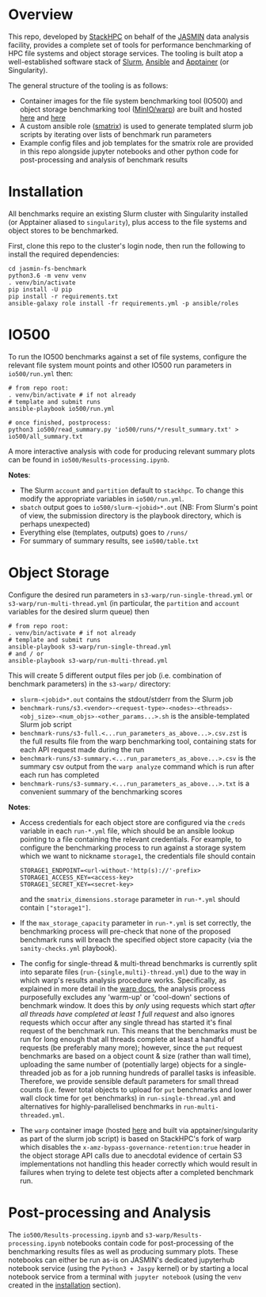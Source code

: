 
# Overview 

This repo, developed by [StackHPC](https://www.stackhpc.com) on behalf of the [JASMIN](https://jasmin.ac.uk) data analysis facility, provides a complete set of tools for performance benchmarking of HPC file systems and object storage services. The tooling is built atop a well-established software stack of [Slurm](https://slurm.schedmd.com), [Ansible](https://docs.ansible.com/ansible_community.html) and [Apptainer](https://github.com/apptainer/apptainer) (or Singularity).

The general structure of the tooling is as follows:
- Container images for the file system benchmarking tool (IO500) and object storage benchmarking tool ([MinIO/warp](https://github.com/minio/warp)) are built and hosted [here](https://github.com/stackhpc/io500-singularity) and [here](https://github.com/stackhpc/S3-warp-singularity)
- A custom ansible role ([smatrix](https://github.com/stackhpc/smatrix)) is used to generate templated slurm job scripts by iterating over lists of benchmark run parameters
- Example config files and job templates for the smatrix role are provided in this repo alongside jupyter notebooks and other python code for post-processing and analysis of benchmark results

# Installation

All benchmarks require an existing Slurm cluster with Singularity installed (or Apptainer aliased to `singularity`), plus access to the file systems and object stores to be benchmarked.

First, clone this repo to the cluster's login node, then run the following to install the required dependencies:

```
cd jasmin-fs-benchmark
python3.6 -m venv venv
. venv/bin/activate
pip install -U pip
pip install -r requirements.txt
ansible-galaxy role install -fr requirements.yml -p ansible/roles
```

# IO500

To run the IO500 benchmarks against a set of file systems, configure the relevant file system mount points and other IO500 run parameters in `io500/run.yml` then:

```
# from repo root:
. venv/bin/activate # if not already
# template and submit runs
ansible-playbook io500/run.yml

# once finished, postprocess:
python3 io500/read_summary.py 'io500/runs/*/result_summary.txt' > io500/all_summary.txt
```

A more interactive analysis with code for producing relevant summary plots can be found in `io500/Results-processing.ipynb`.

**Notes**:

- The Slurm `account` and `partition` default to `stackhpc`. To change this modify the appropriate variables in `io500/run.yml`.
- `sbatch` output goes to `io500/slurm-<jobid>*.out` (NB: From Slurm's point of view, the submission directory is the playbook directory, which is perhaps unexpected)
- Everything else (templates, outputs) goes to `/runs/`
- For summary of summary results, see `io500/table.txt`


# Object Storage

Configure the desired run parameters in `s3-warp/run-single-thread.yml` or `s3-warp/run-multi-thread.yml` (in particular, the `partition` and `account` variables for the desired slurm queue) then

```
# from repo root:
. venv/bin/activate # if not already
# template and submit runs
ansible-playbook s3-warp/run-single-thread.yml
# and / or
ansible-playbook s3-warp/run-multi-thread.yml
```

This will create 5 different output files per job (i.e. combination of benchmark parameters) in the `s3-warp/` directory:
- `slurm-<jobid>*.out` contains the stdout/stderr from the Slurm job
- `benchmark-runs/s3.<vendor>-<request-type>-<nodes>-<threads>-<obj_size>-<num_objs>-<other_params...>.sh` is the ansible-templated Slurm job script
- `benchmark-runs/s3-full.<...run_parameters_as_above...>.csv.zst` is the full results file from the warp benchmarking tool, containing stats for each API request made during the run
- `benchmark-runs/s3-summary.<...run_parameters_as_above...>.csv` is the summary csv output from the `warp analyze` command which is run after each run has completed
- `benchmark-runs/s3-summary.<...run_parameters_as_above...>.txt` is a convenient summary of the benchmarking scores

**Notes**:

- Access credentials for each object store are configured via the `creds` variable in each `run-*.yml` file, which should be an ansible lookup pointing to a file containing the relevant credentials. For example, to configure the benchmarking process to run against a storage system which we want to nickname `storage1`, the credentials file should contain
    ```
    STORAGE1_ENDPOINT=<url-without-'http(s)://'-prefix>
    STORAGE1_ACCESS_KEY=<access-key>
    STORAGE1_SECRET_KEY=<secret-key>
    ```
    and the `smatrix_dimensions.storage` parameter in `run-*.yml` should contain `["storage1"]`.

- If the `max_storage_capacity` parameter in `run-*.yml` is set correctly, the benchmarking process will pre-check that none of the proposed benchmark runs will breach the specified object store capacity (via the `sanity-checks.yml` playbook).

- The config for single-thread & multi-thread benchmarks is currently split into separate files (`run-{single,multi}-thread.yml`) due to the way in which warp's results analysis procedure works. Specifically, as explained in more detail in the [warp docs](https://github.com/minio/warp#analysis-data), the analysis process purposefully excludes any 'warm-up' or 'cool-down' sections of benchmark window. It does this by *only* using requests which start *after all threads have completed at least 1 full request* and also ignores requests which occur after any single thread has started it's final request of the benchmark run. This means that the benchmarks must be run for long enough that all threads complete at least a handful of requests (be preferably many more); however, since the `put` request benchmarks are based on a object count & size (rather than wall time), uploading the same number of (potentially large) objects for a single-threaded job as for a job running hundreds of parallel tasks is infeasible. Therefore, we provide sensible default parameters for small thread counts (i.e. fewer total objects to upload for `put` benchmarks and lower wall clock time for `get` benchmarks) in `run-single-thread.yml` and alternatives for highly-parallelised benchmarks in `run-multi-threaded.yml`.

- The `warp` container image (hosted [here](https://github.com/stackhpc/S3-warp-singularity) and built via apptainer/singularity as part of the slurm job script) is based on StackHPC's fork of warp which disables the `x-amz-bypass-governance-retention:true` header in the object storage API calls due to anecdotal evidence of certain S3 implementations not handling this header correctly which would result in failures when trying to delete test objects after a completed benchmark run.

# Post-processing and Analysis

The `io500/Results-processing.ipynb` and `s3-warp/Results-processing.ipynb` notebooks contain code for post-processing of the benchmarking results files as well as producing summary plots. These notebooks can either be run as-is on JASMIN's dedicated jupyterhub notebook service (using the `Python3 + Jaspy` kernel) or by starting a local notebook service from a terminal with `jupyter notebook` (using the `venv` created in the [installation](#installation) section).